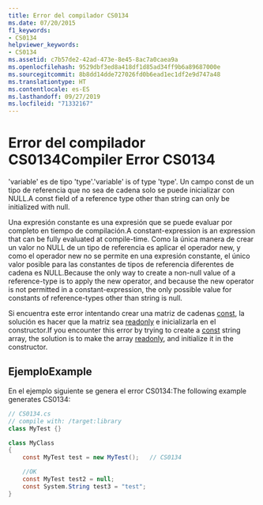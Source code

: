 ```yaml
---
title: Error del compilador CS0134
ms.date: 07/20/2015
f1_keywords:
- CS0134
helpviewer_keywords:
- CS0134
ms.assetid: c7b57de2-42ad-473e-8e45-8ac7a0caea9a
ms.openlocfilehash: 9529dbf3ed8a418df1d85ad34ff9b6a89687000e
ms.sourcegitcommit: 8b8dd14dde727026fd0b6ead1ec1df2e9d747a48
ms.translationtype: HT
ms.contentlocale: es-ES
ms.lasthandoff: 09/27/2019
ms.locfileid: "71332167"
---
```

# <a name="compiler-error-cs0134"></a><span data-ttu-id="138cf-102">Error del compilador CS0134</span><span class="sxs-lookup"><span data-stu-id="138cf-102">Compiler Error CS0134</span></span>

<span data-ttu-id="138cf-103">'variable' es de tipo 'type'.</span><span class="sxs-lookup"><span data-stu-id="138cf-103">'variable' is of type 'type'.</span></span> <span data-ttu-id="138cf-104">Un campo const de un tipo de referencia que no sea de cadena solo se puede inicializar con NULL.</span><span class="sxs-lookup"><span data-stu-id="138cf-104">A const field of a reference type other than string can only be initialized with null.</span></span>

 <span data-ttu-id="138cf-105">Una expresión constante es una expresión que se puede evaluar por completo en tiempo de compilación.</span><span class="sxs-lookup"><span data-stu-id="138cf-105">A constant-expression is an expression that can be fully evaluated at compile-time.</span></span> <span data-ttu-id="138cf-106">Como la única manera de crear un valor no NULL de un tipo de referencia es aplicar el operador new, y como el operador new no se permite en una expresión constante, el único valor posible para las constantes de tipos de referencia diferentes de cadena es NULL.</span><span class="sxs-lookup"><span data-stu-id="138cf-106">Because the only way to create a non-null value of a reference-type is to apply the new operator, and because the new operator is not permitted in a constant-expression, the only possible value for constants of reference-types other than string is null.</span></span>

 <span data-ttu-id="138cf-107">Si encuentra este error intentando crear una matriz de cadenas [const](../keywords/const.md), la solución es hacer que la matriz sea [readonly](../keywords/readonly.md) e inicializarla en el constructor.</span><span class="sxs-lookup"><span data-stu-id="138cf-107">If you encounter this error by trying to create a [const](../keywords/const.md) string array, the solution is to make the array [readonly](../keywords/readonly.md), and initialize it in the constructor.</span></span>

## <a name="example"></a><span data-ttu-id="138cf-108">Ejemplo</span><span class="sxs-lookup"><span data-stu-id="138cf-108">Example</span></span>

 <span data-ttu-id="138cf-109">En el ejemplo siguiente se genera el error CS0134:</span><span class="sxs-lookup"><span data-stu-id="138cf-109">The following example generates CS0134:</span></span>

```csharp
// CS0134.cs
// compile with: /target:library
class MyTest {}

class MyClass
{
    const MyTest test = new MyTest();   // CS0134

    //OK
    const MyTest test2 = null;
    const System.String test3 = "test";
}
```

